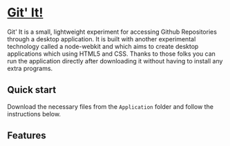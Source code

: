 # [Git' It!](prestonsmith.net/gitit)

Git' It is a small, lightweight experiment for accessing Github Repositories
through a desktop application. It is built with another experimental technology called
a node-webkit and which aims to create desktop applications which using HTML5 and CSS.
Thanks to those folks you can run the application directly after downloading it without 
having to install any extra programs.


## Quick start

Download the necessary files from the `Application` folder and follow the instructions
below.




## Features
